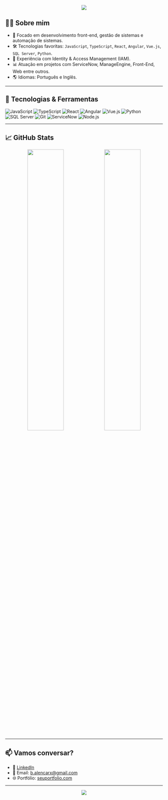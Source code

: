 <!-- Banner ou imagem opcional -->
<p align="center">
  <img src="https://capsule-render.vercel.app/api?type=waving&color=0:1E90FF,100:00BFFF&height=180&section=header&text=Olá!%20Eu%20sou%20o%20Bruno%20👋&fontSize=30&fontColor=ffffff" />
</p>

<!-- Apresentação -->
## 👨‍💻 Sobre mim

- 🎯 Focado em desenvolvimento front-end, gestão de sistemas e automação de sistemas.
- 🛠️ Tecnologias favoritas: `JavaScript`, `TypeScript`, `React`, `Angular`, `Vue.js`, `SQL Server`, `Python`.
- 🔐 Experiência com Identity & Access Management (IAM).
- 📊 Atuação em projetos com ServiceNow, ManageEngine, Front-End, Web entre outros.  
- 🌎 Idiomas: Português e Inglês.

---

## 🚀 Tecnologias & Ferramentas

![JavaScript](https://img.shields.io/badge/-JavaScript-black?style=flat-square&logo=javascript)
![TypeScript](https://img.shields.io/badge/-TypeScript-3178C6?style=flat-square&logo=typescript&logoColor=white)
![React](https://img.shields.io/badge/-React-61DAFB?style=flat-square&logo=react&logoColor=black)
![Angular](https://img.shields.io/badge/-Angular-DD0031?style=flat-square&logo=angular&logoColor=white)
![Vue.js](https://img.shields.io/badge/-Vue.js-4FC08D?style=flat-square&logo=vue.js&logoColor=white)
![Python](https://img.shields.io/badge/-Python-3776AB?style=flat-square&logo=python&logoColor=white)
![SQL Server](https://img.shields.io/badge/-SQL%20Server-CC2927?style=flat-square&logo=microsoft-sql-server&logoColor=white)
![Git](https://img.shields.io/badge/-Git-F05032?style=flat-square&logo=git&logoColor=white)
![ServiceNow](https://img.shields.io/badge/-ServiceNow-00C7B7?style=flat-square&logo=servicenow&logoColor=white)
![Node.js](https://img.shields.io/badge/-Node.js-339933?style=flat-square&logo=node.js&logoColor=white)

---

## 📈 GitHub Stats

<p align="center">
  <img width="48%" src="[https://github-readme-stats.vercel.app/api?username=SEU_USUARIO&show_icons=true&theme=radical](https://github.com/XAlencarX)" />
  <img width="48%" src="https://github-readme-streak-stats.herokuapp.com/?user=SEU_USUARIO&theme=radical" />
</p>

---

## 📫 Vamos conversar?

- 💼 [LinkedIn](https://www.linkedin.com/in/bruno-alencar-092802154/)
- 📧 Email: b.alencarx@gmail.com
- 🌐 Portfólio: [seuportfolio.com](https://github.com/XAlencarX)

---

<p align="center">
  <img src="https://capsule-render.vercel.app/api?type=waving&color=0:00BFFF,100:1E90FF&height=120&section=footer"/>
</p>
